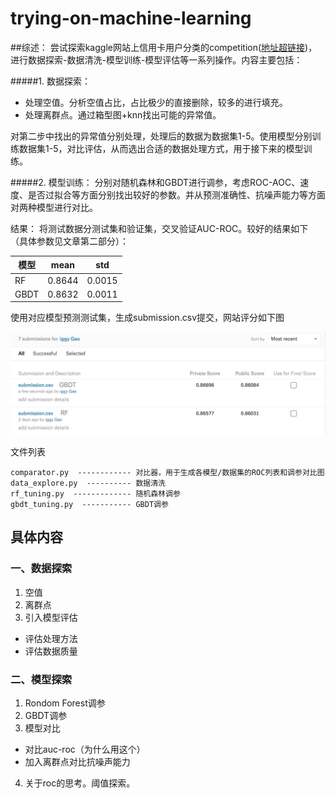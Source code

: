 # trying-on-machine-learning

##综述：
尝试探索kaggle网站上信用卡用户分类的competition([地址超链接](https://www.kaggle.com/c/GiveMeSomeCredit/overview))，进行数据探索-数据清洗-模型训练-模型评估等一系列操作。内容主要包括：


#####1. 数据探索：
- 处理空值。分析空值占比，占比极少的直接删除，较多的进行填充。
- 处理离群点。通过箱型图+knn找出可能的异常值。

对第二步中找出的异常值分别处理，处理后的数据为数据集1-5。使用模型分别训练数据集1-5，对比评估，从而选出合适的数据处理方式，用于接下来的模型训练。

#####2. 模型训练：
分别对随机森林和GBDT进行调参，考虑ROC-AOC、速度、是否过拟合等方面分别找出较好的参数。并从预测准确性、抗噪声能力等方面对两种模型进行对比。

结果：
将测试数据分测试集和验证集，交叉验证AUC-ROC。较好的结果如下（具体参数见文章第二部分）：

| 模型 | mean | std|
| ------ | ------ | ------ |
| RF | 0.8644 | 0.0015 |
| GBDT | 0.8632 | 0.0011 |

使用对应模型预测测试集，生成submission.csv提交，网站评分如下图

![avatar](https://github.com/IggyGao/trying-on-machine-learning/blob/master/pictures/my_score.png?raw=true)


文件列表

    comparator.py  ------------ 对比器，用于生成各模型/数据集的ROC列表和调参对比图
    data_explore.py  ---------- 数据清洗
    rf_tuning.py  ------------- 随机森林调参 
    gbdt_tuning.py  ----------- GBDT调参  
   

## 具体内容

### 一、数据探索
1. 空值
2. 离群点
3. 引入模型评估
- 评估处理方法
- 评估数据质量

### 二、模型探索
1. Rondom Forest调参 
2. GBDT调参
3. 模型对比

- 对比auc-roc（为什么用这个）
- 加入离群点对比抗噪声能力

4. 关于roc的思考。阈值探索。

